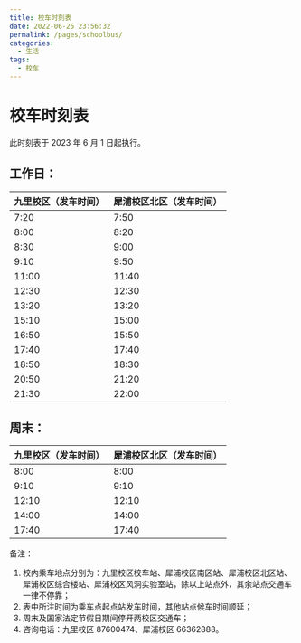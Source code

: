 ```yaml
---
title: 校车时刻表
date: 2022-06-25 23:56:32
permalink: /pages/schoolbus/
categories:
  - 生活
tags:
  - 校车
---
```


<!-- markdownlint-disable MD025 MD033 -->

# 校车时刻表

此时刻表于 2023 年 6 月 1 日起执行。
## 工作日：

| 九里校区（发车时间） | 犀浦校区北区（发车时间） |
| -------------------- | ------------------------ |
| 7:20                 | 7:50                     |
| 8:00                 | 8:20                     |
| 8:30                 | 9:00                     |
| 9:10                 | 9:50                     |
| 11:00                | 11:40                    |
| 12:30                | 12:30                    |
| 13:20                | 13:20                    |
| 15:10                | 15:00                    |
| 16:50                | 15:50                    |
| 17:40                | 17:40                    |
| 18:50                | 18:30                    |
| 20:50                | 21:20                    |
| 21:30                | 22:00                    |

## 周末：

| 九里校区（发车时间） | 犀浦校区北区（发车时间） |
| -------------------- | ------------------------ |
| 8:00                 | 8:00                     |
| 9:10                 | 9:10                     |
| 12:10                | 12:10                    |
| 14:00                | 14:00                    |
| 17:40                | 17:40                    |

备注：

1. 校内乘车地点分别为：九里校区校车站、犀浦校区南区站、犀浦校区北区站、犀浦校区综合楼站、犀浦校区风洞实验室站，除以上站点外，其余站点交通车一律不停靠；
2. 表中所注时间为乘车点起点站发车时间，其他站点候车时间顺延；
3. 周末及国家法定节假日期间停开两校区交通车；
4. 咨询电话：九里校区 87600474、犀浦校区 66362888。
